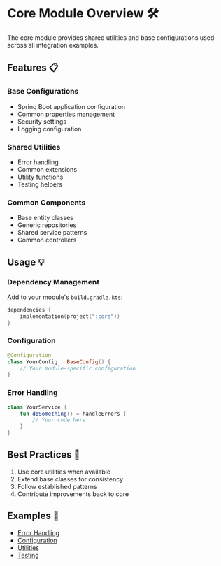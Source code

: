 # Core Module Overview 🛠️

The core module provides shared utilities and base configurations used across all integration examples.

## Features 📋

### Base Configurations
- Spring Boot application configuration
- Common properties management
- Security settings
- Logging configuration

### Shared Utilities
- Error handling
- Common extensions
- Utility functions
- Testing helpers

### Common Components
- Base entity classes
- Generic repositories
- Shared service patterns
- Common controllers

## Usage 💡

### Dependency Management
Add to your module's `build.gradle.kts`:
```kotlin
dependencies {
    implementation(project(":core"))
}
```

### Configuration
```kotlin
@Configuration
class YourConfig : BaseConfig() {
    // Your module-specific configuration
}
```

### Error Handling
```kotlin
class YourService {
    fun doSomething() = handleErrors {
        // Your code here
    }
}
```

## Best Practices 🎯
1. Use core utilities when available
2. Extend base classes for consistency
3. Follow established patterns
4. Contribute improvements back to core

## Examples 📝
- [Error Handling](error-handling.md)
- [Configuration](configuration.md)
- [Utilities](utilities.md)
- [Testing](../testing/README.md)